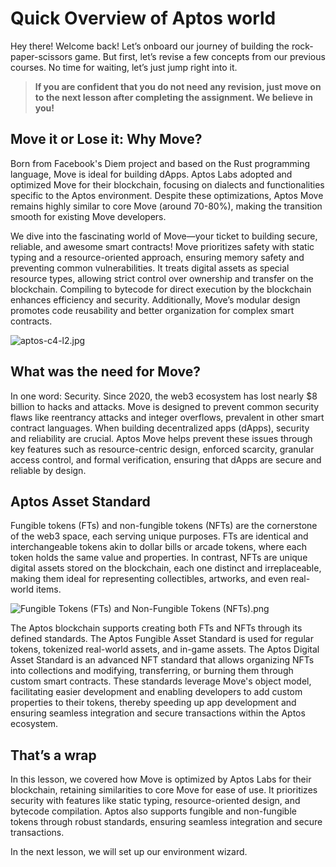 # Quick Overview of Aptos world

Hey there! Welcome back! Let’s onboard our journey of building the rock-paper-scissors game. But first, let’s revise a few concepts from our previous courses. No time for waiting, let’s just jump right into it.

> **If you are confident that you do not need any revision, just move on to the next lesson after completing the assignment. We believe in you!**
> 

## Move it or Lose it: Why Move?

Born from Facebook's Diem project and based on the Rust programming language, Move is ideal for building dApps. Aptos Labs adopted and optimized Move for their blockchain, focusing on dialects and functionalities specific to the Aptos environment. Despite these optimizations, Aptos Move remains highly similar to core Move (around 70-80%), making the transition smooth for existing Move developers.

We dive into the fascinating world of Move—your ticket to building secure, reliable, and awesome smart contracts! Move prioritizes safety with static typing and a resource-oriented approach, ensuring memory safety and preventing common vulnerabilities. It treats digital assets as special resource types, allowing strict control over ownership and transfer on the blockchain. Compiling to bytecode for direct execution by the blockchain enhances efficiency and security. Additionally, Move’s modular design promotes code reusability and better organization for complex smart contracts.

![aptos-c4-l2.jpg](https://github.com/0xmetaschool/Learning-Projects/blob/main/assests_for_all/C4%20Rock%20Paper%20Scissor%20on%20Aptos%20Images/Lesson%202%20Quick%20Overview%20of%20Aptos%20world/aptos-c4-l2.jpg?raw=true)

## What was the need for Move?

In one word: Security. Since 2020, the web3 ecosystem has lost nearly $8 billion to hacks and attacks. Move is designed to prevent common security flaws like reentrancy attacks and integer overflows, prevalent in other smart contract languages. When building decentralized apps (dApps), security and reliability are crucial. Aptos Move helps prevent these issues through key features such as resource-centric design, enforced scarcity, granular access control, and formal verification, ensuring that dApps are secure and reliable by design.

## Aptos Asset Standard

Fungible tokens (FTs) and non-fungible tokens (NFTs) are the cornerstone of the web3 space, each serving unique purposes. FTs are identical and interchangeable tokens akin to dollar bills or arcade tokens, where each token holds the same value and properties. In contrast, NFTs are unique digital assets stored on the blockchain, each one distinct and irreplaceable, making them ideal for representing collectibles, artworks, and even real-world items.

![Fungible Tokens (FTs) and Non-Fungible Tokens (NFTs).png](https://github.com/0xmetaschool/Learning-Projects/blob/main/assests_for_all/C4%20Rock%20Paper%20Scissor%20on%20Aptos%20Images/Lesson%202%20Quick%20Overview%20of%20Aptos%20world/Fungible_Tokens_(FTs)_and_Non-Fungible_Tokens_(NFTs).png?raw=true)

The Aptos blockchain supports creating both FTs and NFTs through its defined standards. The Aptos Fungible Asset Standard is used for regular tokens, tokenized real-world assets, and in-game assets. The Aptos Digital Asset Standard is an advanced NFT standard that allows organizing NFTs into collections and modifying, transferring, or burning them through custom smart contracts. These standards leverage Move's object model, facilitating easier development and enabling developers to add custom properties to their tokens, thereby speeding up app development and ensuring seamless integration and secure transactions within the Aptos ecosystem.

## That’s a wrap

In this lesson, we covered how Move is optimized by Aptos Labs for their blockchain, retaining similarities to core Move for ease of use. It prioritizes security with features like static typing, resource-oriented design, and bytecode compilation. Aptos also supports fungible and non-fungible tokens through robust standards, ensuring seamless integration and secure transactions.

In the next lesson, we will set up our environment wizard.